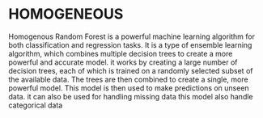 # HOMOGENEOUS
Homogenous Random Forest  is a powerful machine learning algorithm for both classification and regression tasks.
It is a type of ensemble learning algorithm, which combines multiple decision trees to create a more powerful and accurate model. 
it works by creating a large number of decision trees, each of which is trained on a randomly selected subset of the available data.
The trees are then combined to create a single, more powerful model. 
This model is then used to make predictions on unseen data.
it can also be used for handling missing data
this model also handle categorical data
